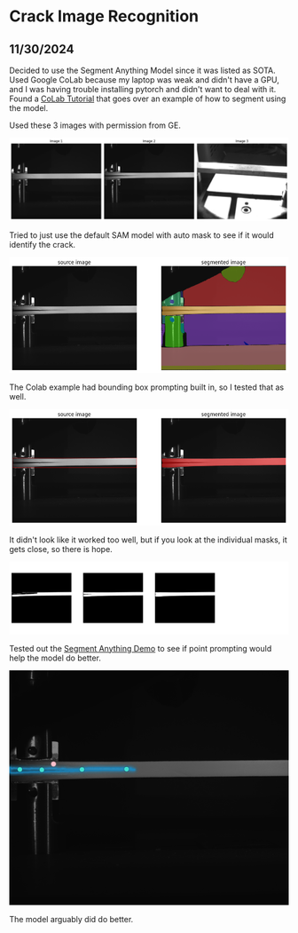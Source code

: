
# Crack Image Recognition

## 11/30/2024

Decided to use the Segment Anything Model since it was listed as SOTA. Used Google CoLab because my laptop was weak and didn't have a GPU, and I was having trouble installing pytorch and didn't want to deal with it. Found a [CoLab Tutorial](https://colab.research.google.com/github/roboflow-ai/notebooks/blob/main/notebooks/how-to-segment-anything-with-sam.ipynb#scrollTo=WYyhnP4xFO5_) that goes over an example of how to segment using the model.

Used these 3 images with permission from GE.

![Img](test_images.png)

Tried to just use the default SAM model with auto mask to see if it would identify the crack.

![Img](auto_mask_test.png)

The Colab example had bounding box prompting built in, so I tested that as well.

![Bounding Box Segmentation Test](bounding_box_test.png)

It didn't look like it worked too well, but if you look at the individual masks, it gets close, so there is hope.

![Bounding Box Segmentation Masks](bounding_box_test_masks.png)

Tested out the [Segment Anything Demo](https://segment-anything.com/demo#) to see if point prompting would help the model do better.

![Img](point_prompted_test.png)

The model arguably did do better.